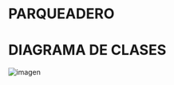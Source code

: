 # PARQUEADERO

# DIAGRAMA DE CLASES 
![imagen](https://github.com/user-attachments/assets/df5d9942-50e3-4994-ba75-c6e5a9e5f733)

